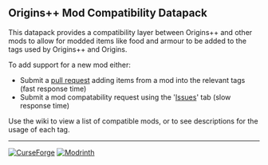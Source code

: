 ## Origins++ Mod Compatibility Datapack

This datapack provides a compatibility layer between Origins++ and other mods to allow for modded items like food and armour to be added to the tags used by Origins++ and Origins.

To add support for a new mod either:
- Submit a [pull request](https://github.com/QuantumXenon/origins-plus-plus-mod-compatibility/pulls) adding items from a mod into the relevant tags (fast response time)
- Submit a mod compatability request using the '[Issues](https://github.com/QuantumXenon/origins-plus-plus-mod-compatibility/issues)' tab (slow response time)

Use the wiki to view a list of compatible mods, or to see descriptions for the usage of each tag.

***

[![CurseForge](https://cdn.jsdelivr.net/npm/@intergrav/devins-badges@3/assets/compact/available/curseforge_46h.png)](https://www.curseforge.com/minecraft/mc-addons/origins-plus-plus-modded-support)
[![Modrinth](https://cdn.jsdelivr.net/npm/@intergrav/devins-badges@3/assets/compact/available/modrinth_46h.png)](https://modrinth.com/datapack/origins-plus-plus-modded-support)
